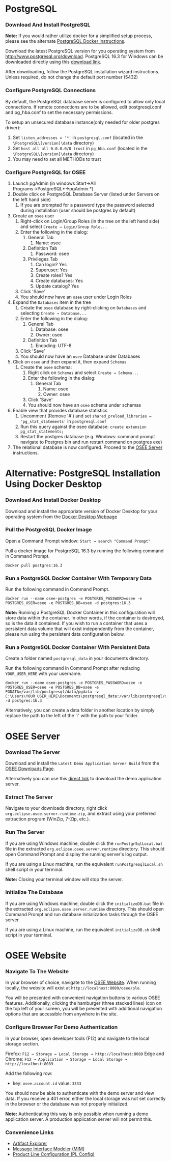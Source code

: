 # PostgreSQL

### Download And Install PostgreSQL

**Note:** If you would rather utilize docker for a simplified setup process, please see the alternate [PostgreSQL Docker instructions](#alternative-postgresql-installation-using-docker-desktop).

Download the latest PostgreSQL version for you operating system from <http://www.postgresql.org/download>. PostgreSQL 16.3 for Windows can be downloaded directly using this [download link](https://sbp.enterprisedb.com/getfile.jsp?fileid=1259105).

After downloading, follow the PostgreSQL installation wizard instructions. Unless required, do not change the default port number (5432)

### Configure PostgreSQL Connections
By default, the PostgreSQL database server is configured to allow only local connections. If remote connections are to be allowed, edit postgresql.conf and pg_hba.conf to set the necessary permissions.

To setup an unsecured database instance(only needed for older postgres driver):
1.  Set `listen_addresses = '*'` in `postgresql.conf` (located in the `\PostgreSQL\[version]\data` directory)
2.  Set `host all all 0.0.0.0/0 trust` in `pg_hba.conf` (located in the `\PostgreSQL\[version]\data` directory)
3.  You may need to set all METHODs to trust


### Configure PostgreSQL for OSEE
1.  Launch pgAdmin (in windows Start→All
    Programs→PostgreSQL\*→pgAdmin \*)
2.  Double click on PostgreSQL Database Server (listed under Servers
    on the left hand side)
    1.  If you are prompted for a password type the password
        selected during installation (user should be postgres by
        default)
3.  Create an `osee` user
    1.  Right-click on Login/Group Roles (in the tree on the left
        hand side) and select `Create → Login/Group Role...`
    2.  Enter the following in the dialog:
        1.  General Tab
            1.  Name: osee
        2.  Definition Tab
            1.  Password: osee
        3.  Privileges Tab
            1.  Can login? Yes
            2.  Superuser: Yes
            3.  Create roles? Yes
            4.  Create databases: Yes
            5.  Update catalog? Yes
    3.  Click 'Save'
    4.  You should now have an `osee` user under Login Roles
4.  Expand the `Databases` item in the tree
    1.  Create the `osee` database by right-clicking on `Databases`
        and selecting `Create → Database...`
    2.  Enter the following in the dialog:
        1.  General Tab
            1.  Database: osee
            2.  Owner: osee
        2.  Definition Tab
            1.  Encoding: UTF-8
    3.  Click 'Save'
    4.  You should now have an `osee` Database under Databases
5.  Click on `osee` and then expand it, then expand `Schemas`
    1.  Create the `osee` schema:
        1.  Right click on `Schemas` and select `Create →
            Schema...`
        2.  Enter the following in the dialog:
            1.  General Tab
                1.  Name: osee
                2.  Owner: osee
        3.  Click 'Save'
        4.  You should now have an `osee` schema under schemas
6.  Enable view that provides database statistics
    1.  Uncomment (Remove '#') and set `shared_preload_libraries = 'pg_stat_statements'` in `postgresql.conf`
    2.  Run this query against the osee database: `create extension pg_stat_statements;`
    3.  Restart the postgres database (e.g. Windows: command prompt navigate to Postgres bin and run      restart command on postgres exe)
7.  The relational database is now configured. Proceed to the [OSEE Server](#osee-server) instructions.

# Alternative: PostgreSQL Installation Using Docker Desktop

### Download And Install Docker Desktop

Download and install the appropriate version of Docker Desktop for your operating system from the [Docker Desktop Webpage](https://www.docker.com/products/docker-desktop/)

### Pull the PostgreSQL Docker Image

Open a Command Prompt window: `Start → search "Command Prompt"`

Pull a docker image for PostgreSQL 16.3 by running the following command in Command Prompt.
```
docker pull postgres:16.3
```

### Run a PostgreSQL Docker Container With Temporary Data

Run the following command in Command Prompt.

```
docker run --name osee-postgres -e POSTGRES_PASSWORD=osee -e POSTGRES_USER=osee -e POSTGRES_DB=osee -d postgres:16.3
```
**Note:** Running a PostgreSQL Docker Container in this configuration will store data within the container. In other words, if the container is destroyed, so is the data it contained. If you wish to run a container that uses a persistent data volume that will exist independently from the container, please run using the persistent data configuration below.

### Run a PostgreSQL Docker Container With Persistent Data

Create a folder named `postgresql_data` in your documents directory.

Run the following command in Command Prompt after replacing `YOUR_USER_HERE` with your username.

```
docker run --name osee-postgres -e POSTGRES_PASSWORD=osee -e POSTGRES_USER=osee -e POSTGRES_DB=osee -e PGDATA=/var/lib/postgresql/data/pgdata -v C:\Users\YOUR_USER_HERE\Documents\postgresql_data:/var/lib/postgresql/data -d postgres:16.3
```

Alternatively, you can create a data folder in another location by simply replace the path to the left of the ':' with the path to your folder.

# OSEE Server

### Download The Server
Download and install the `Latest Demo Application Server Build` from the [OSEE Downloads Page](https://eclipse.dev/osee/downloads/).

Alternatively you can use this [direct link](https://ci.eclipse.org/osee/job/osee_ple_demo/lastSuccessfulBuild/artifact/org.eclipse.osee/plugins/org.eclipse.osee.server.p2/target/org.eclipse.osee.server.runtime.zip) to download the demo application server.

### Extract The Server

Navigate to your downloads directory, right click `org.eclipse.osee.server.runtime.zip`, and extract using your preferred extraction program (WinZip, 7-Zip, etc.).

### Run The Server

If you are using Windows machine, double click the `runPostgrSqlLocal.bat` file in the extracted `org.eclipse.osee.server.runtime` directory. This should open Command Prompt and display the running server's log output.

If you are using a Linux machine, run the equivalent `runPostgreSqlLocal.sh` shell script in your terminal.

**Note:** Closing your terminal window will stop the server.

### Initialize The Database

If you are using Windows machine, double click the `initializeDB.bat` file in the extracted `org.eclipse.osee.server.runtime` directory. This should open Command Prompt and run database initialization tasks through the OSEE server.

If you are using a Linux machine, run the equivalent `initializeDB.sh` shell script in your terminal.

# OSEE Website

### Navigate To The Website

In your browser of choice, navigate to the [OSEE Website](http://localhost:8089/osee/ple). When running locally, the website will exist at `http://localhost:8089/osee/ple`.

You will be presented with convenient navigation buttons to various OSEE features. Additionally, clicking the hamburger (three stacked lines) icon on the top left of your screen, you will be presented with additional navigation options that are accessible from anywhere in the site.

### Configure Browser For Demo Authentication

In your browser, open developer tools (F12) and navigate to the local storage section.

Firefox: `F12 → Storage → Local Storage → http://localhost:8089`
Edge and Chrome: `F12 → Application → Storage → Local Storage → http://localhost:8089`


Add the following row:
- key: `osee.account.id` value: `3333`

You should now be able to authenticate with the demo server and view data. If you receive a 401 error, either the local storage was not set correctly in the browser or the database was not properly initialized.

**Note:** Authenticating this way is only possible when running a demo application server. A production application server will not permit this.

### Convenience Links
- [Artifact Explorer](http://localhost:8089/osee/ple/artifact/explorer)
- [Message Interface Modeler (MIM)](http://localhost:8089/osee/ple/messaging)
- [Product Line Configuration (PL Config)](http://localhost:8089/osee/ple/artifact/explorer)



